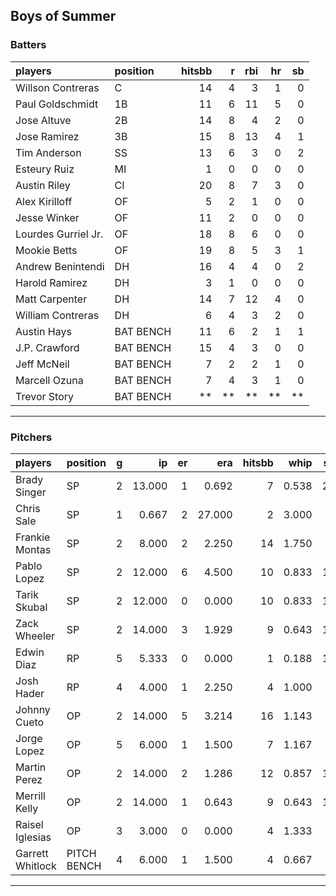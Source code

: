 ## Boys of Summer

### Batters

 
|players             |position  | hitsbb|  r| rbi| hr| sb| 
|:-------------------|:---------|------:|--:|---:|--:|--:| 
|Willson Contreras   |C         |     14|  4|   3|  1|  0| 
|Paul Goldschmidt    |1B        |     11|  6|  11|  5|  0| 
|Jose Altuve         |2B        |     14|  8|   4|  2|  0| 
|Jose Ramirez        |3B        |     15|  8|  13|  4|  1| 
|Tim Anderson        |SS        |     13|  6|   3|  0|  2| 
|Esteury Ruiz        |MI        |      1|  0|   0|  0|  0| 
|Austin Riley        |CI        |     20|  8|   7|  3|  0| 
|Alex Kirilloff      |OF        |      5|  2|   1|  0|  0| 
|Jesse Winker        |OF        |     11|  2|   0|  0|  0| 
|Lourdes Gurriel Jr. |OF        |     18|  8|   6|  0|  0| 
|Mookie Betts        |OF        |     19|  8|   5|  3|  1| 
|Andrew Benintendi   |DH        |     16|  4|   4|  0|  2| 
|Harold Ramirez      |DH        |      3|  1|   0|  0|  0| 
|Matt Carpenter      |DH        |     14|  7|  12|  4|  0| 
|William Contreras   |DH        |      6|  4|   3|  2|  0| 
|Austin Hays         |BAT BENCH |     11|  6|   2|  1|  1| 
|J.P. Crawford       |BAT BENCH |     15|  4|   3|  0|  0| 
|Jeff McNeil         |BAT BENCH |      7|  2|   2|  1|  0| 
|Marcell Ozuna       |BAT BENCH |      7|  4|   3|  1|  0| 
|Trevor Story        |BAT BENCH |     **| **|  **| **| **| 


* * *

### Pitchers

 
|players          |position    |  g|     ip| er|    era| hitsbb|  whip| so|  w| sv| 
|:----------------|:-----------|--:|------:|--:|------:|------:|-----:|--:|--:|--:| 
|Brady Singer     |SP          |  2| 13.000|  1|  0.692|      7| 0.538| 22|  0|  0| 
|Chris Sale       |SP          |  1|  0.667|  2| 27.000|      2| 3.000|  0|  0|  0| 
|Frankie Montas   |SP          |  2|  8.000|  2|  2.250|     14| 1.750|  9|  1|  0| 
|Pablo Lopez      |SP          |  2| 12.000|  6|  4.500|     10| 0.833| 17|  1|  0| 
|Tarik Skubal     |SP          |  2| 12.000|  0|  0.000|     10| 0.833| 11|  1|  0| 
|Zack Wheeler     |SP          |  2| 14.000|  3|  1.929|      9| 0.643| 14|  1|  0| 
|Edwin Diaz       |RP          |  5|  5.333|  0|  0.000|      1| 0.188| 11|  0|  4| 
|Josh Hader       |RP          |  4|  4.000|  1|  2.250|      4| 1.000|  7|  1|  2| 
|Johnny Cueto     |OP          |  2| 14.000|  5|  3.214|     16| 1.143|  2|  0|  0| 
|Jorge Lopez      |OP          |  5|  6.000|  1|  1.500|      7| 1.167|  6|  1|  2| 
|Martin Perez     |OP          |  2| 14.000|  2|  1.286|     12| 0.857| 12|  2|  0| 
|Merrill Kelly    |OP          |  2| 14.000|  1|  0.643|      9| 0.643| 12|  2|  0| 
|Raisel Iglesias  |OP          |  3|  3.000|  0|  0.000|      4| 1.333|  2|  0|  1| 
|Garrett Whitlock |PITCH BENCH |  4|  6.000|  1|  1.500|      4| 0.667|  7|  0|  2| 


* * *


